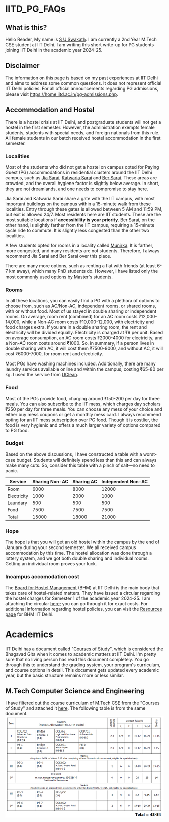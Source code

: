 # IITD_PG_FAQs
## What is this?
Hello Reader, My name is [S U Swakath](https://www.linkedin.com/in/swakath-umamakeshwaran-57b2a717b?lipi=urn%3Ali%3Apage%3Ad_flagship3_profile_view_base_contact_details%3BceBgM1LuTQqpY2hsAvvp6g%3D%3D). I am currently a 2nd Year M.Tech CSE student at IIT Delhi. I am writing this short write-up for PG students joining IIT Delhi in the academic year 2024-25. 

## Disclaimer
The information on this page is based on my past experiences at IIT Delhi and aims to address some common questions. It does not represent official IIT Delhi policies. For all official announcements regarding PG admissions, please visit https://home.iitd.ac.in/pg-admissions.php.

## Accommodation and Hostel

There is a hostel crisis at IIT Delhi, and postgraduate students will not get a hostel in the first semester. However, the administration exempts female students, students with special needs, and foreign nationals from this rule. All female students in our batch received hostel accommodation in the first semester.

### Localities
Most of the students who did not get a hostel on campus opted for Paying Guest (PG) accommodations in residential clusters around the IIT Delhi campus, such as  [Jia Sarai](https://maps.app.goo.gl/fZ6Z5KApnVkt8Gqw6), [Katwaria Sarai](https://maps.app.goo.gl/KEBvNBBpBwvKcHMR8) and [Ber Sarai](https://maps.app.goo.gl/q8JWcQ2h5gU1D7iL6). These areas are crowded, and the overall hygiene factor is slightly below average. In short, they are not dreamlands, and one needs to compromise to stay here.

Jia Sarai and Katwaria Sarai share a gate with the IIT campus, with most important buildings on the campus within a 15-minute walk from these localities. Entry through these gates is allowed between 5 AM and 11:59 PM, but exit is allowed 24/7. Most residents here are IIT students. These are the most suitable locations if **accessibility is your priority**. Ber Sarai, on the other hand, is slightly farther from the IIT campus, requiring a 15-minute cycle ride to commute. It is slightly less congested than the other two localities.

A few students opted for rooms in a locality called [Munirka](https://maps.app.goo.gl/R5GarUDLBJ9jo7ok6). It is farther, more congested, and many residents are not students. Therefore, I always recommend Jia Sarai and Ber Sarai over this place.

There are many more options, such as renting a flat with friends (at least 6-7 km away), which many PhD students do. However, I have listed only the most commonly used options by Master's students.

### Rooms
In all these locations, you can easily find a PG with a plethora of options to choose from, such as AC/Non-AC, independent rooms, or shared rooms, with or without food. Most of us stayed in double sharing or independent rooms. On average, room rent (combined) for an AC room costs ₹12,000-14,000, while a Non-AC room costs ₹10,000-12,000, with electricity and food charges extra. If you are in a double sharing room, the rent and electricity will be divided equally. Electricity is charged at ₹9 per unit. Based on average consumption, an AC room costs ₹2000-4000 for electricity, and a Non-AC room costs around ₹1000. So, in summary, if a person lives in double sharing with AC, it will cost them ₹7500-9000, and without AC, it will cost ₹6000-7000, for room rent and electricity.

Most PGs have washing machines included. Additionally, there are many laundry services available online and within the campus, costing ₹65-80 per kg. I used the service from [UClean](https://www.uclean.in/).

### Food
Most of the PGs provide food, charging around ₹150-200 per day for three meals. You can also subscribe to the IIT mess, which charges day scholars ₹250 per day for three meals. You can choose any mess of your choice and either buy mess coupons or get a monthly mess card. I always recommend opting for an IIT mess subscription over PG food. Though it is costlier, the food is very hygienic and offers a much larger variety of options compared to PG food. 

### Budget 
Based on the above discussions, I have constructed a table with a worst-case budget. Students will definitely spend less than this and can always make many cuts. So, consider this table with a pinch of salt—no need to panic.

|Service|Sharing Non-AC|Sharing AC|Independent Non-AC|
|---|----|---|---|
|Room|6000|8000|12000|
|Electricity|1000|2000|1000|
|Laundary|500|500|500|
|Food|7500|7500|7500|
|Total|15000|18000|21000|

### Hope
The hope is that you will get an old hostel within the campus by the end of January during your second semester. We all received campus accommodation by this time. The hostel allocation was done through a lottery system, and we got both double sharing and individual rooms. Getting an individual room proves your luck.

### Incampus accomodation cost
The [Board for Hostel Management](https://bhm.iitd.ac.in/) (BHM) at IIT Delhi is the main body that takes care of hostel-related matters. They have issued a circular regarding the hostel charges for Semester 1 of the academic year 2024-25. I am attaching the circular [here](https://bhm.iitd.ac.in/static/media/HostelCharges.fbefc5fe8aecfcb9890f.pdf); you can go through it for exact costs. For additional information regarding hostel policies, you can visit the [Resources page](https://bhm.iitd.ac.in/resources) for BHM IIT Delhi.

# Academics
IIT Delhi has a document called "[Courses of Study](https://home.iitd.ac.in/uploads/course-of-study/Courses%20of%20Study%202023-24.pdf)", which is considered the Bhagavad Gita when it comes to academic matters at IIT Delhi. I'm pretty sure that no living person has read this document completely. You go through this to understand the grading system, your program's curriculum, and course options in detail. This document gets updated every academic year, but the basic structure remains more or less similar.

## M.Tech Computer Science and Engineering

I have filtered out the course curriculum of M.Tech CSE from the "Courses of Study" and attached it [here](documents/courses_of_study_MCS.pdf). The following table is from the same document. ![Credit Requirements](documents\credit_requirements.png)




